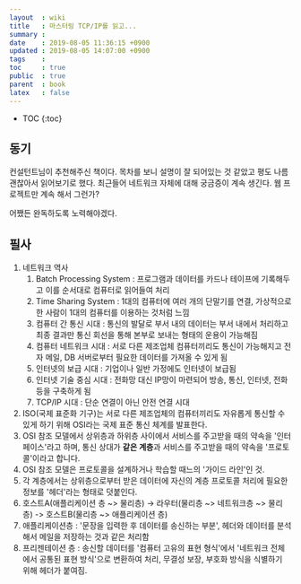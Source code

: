 ```yaml
---
layout  : wiki
title   : 마스터링 TCP/IP를 읽고...
summary : 
date    : 2019-08-05 11:36:15 +0900
updated : 2019-08-05 14:07:00 +0900
tags    : 
toc     : true
public  : true
parent  : book
latex   : false
---
```

* TOC
{:toc}

## 동기

컨설턴트님이 추천해주신 책이다. 목차를 보니 설명이 잘 되어있는 것 같았고 평도 나름 괜찮아서 읽어보기로 했다. 최근들어 네트워크 자체에 대해 궁금증이 계속 생긴다. 웹 프로젝트만 계속 해서 그런가?

어쨌든 완독하도록 노력해야겠다.

## 필사

1. 네트워크 역사
    1. Batch Processing System : 프로그램과 데이터를 카드나 테이프에 기록해두고 이를 순서대로 컴퓨터로 읽어들여 처리
    2. Time Sharing System : 1대의 컴퓨터에 여러 개의 단말기를 연결, 가상적으로 한 사람이 1대의 컴퓨터를 이용하는 것처럼 느낌
    3. 컴퓨터 간 통신 시대 : 통신의 발달로 부서 내의 데이터는 부서 내에서 처리하고 최종 결과만 통신 회선을 통해 본부로 보내는 형태의 운용이 가능해짐
    4. 컴퓨터 네트워크 시대 : 서로 다른 제조업체 컴퓨터끼리도 통신이 가능해지고 전자 메일, DB 서버로부터 필요한 데이터를 가져올 수 있게 됨
    5. 인터넷의 보급 시대 : 기업이나 일반 가정에도 인터넷이 보급됨
    6. 인터넷 기술 중심 시대 : 전화망 대신 IP망이 마련되어 방송, 통신, 인터넷, 전화 등을 구축하게 됨
    7. TCP/IP 시대 : 단순 연결이 아닌 안전 연결 시대
2. ISO(국제 표준화 기구)는 서로 다른 제조업체의 컴퓨터끼리도 자유롭게 통신할 수 있게 하기 위해 OSI라는 국제 표준 통신 체계를 발표한다.
3. OSI 참조 모델에서 상위층과 하위층 사이에서 서비스를 주고받을 때의 약속을 '인터페이스'라고 하며, 통신 상대가 **같은 계층**과 서비스를 주고받을 때의 약속을 '프로토콜'이라고 합니다.
4. OSI 참조 모델은 프로토콜을 설계하거나 학습할 때느의 '가이드 라인'인 것.
5. 각 계층에서는 상위층으로부터 받은 데이터에 자신의 계층 프로토콜 처리에 필요한 정보를 '헤더'라는 형태로 덧붙인다.
6. 호스트A(애플리케이션 층 ~> 물리층) -> 라우터(물리층 ~> 네트워크층 ~> 물리층) -> 호스트B(물리층 ~> 애플리케이션 층)
7. 애플리케이션층 : '문장을 입력한 후 데이터를 송신하는 부분', 헤더와 데이터를 분석해서 메일을 저장하는 것과 같은 처리함
8. 프리젠테이션 층 : 송신할 데이터를 '컴퓨터 고유의 표현 형식'에서 '네트워크 전체에서 공통된 표현 방식'으로 변환하여 처리, 무결성 보장, 부호화 방식을 식별하기 위해 헤더가 붙여짐.




